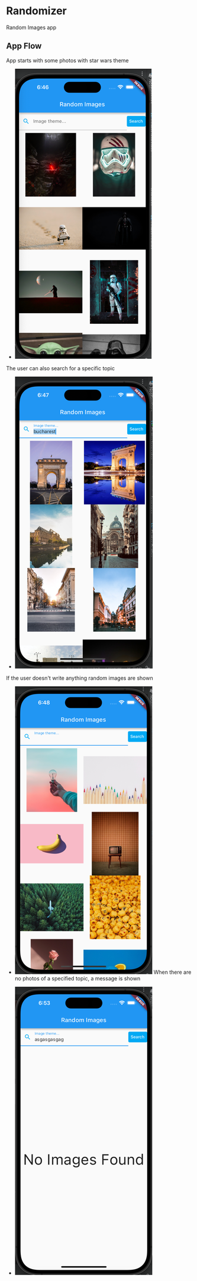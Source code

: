 # Randomizer

Random Images app

## App Flow

App starts with some photos with star wars theme


- ![start.png](readmeassets%2Fstart.png)


The user can also search for a specific topic
- ![search.png](readmeassets%2Fsearch.png)

If the user doesn't write anything random images are shown

- ![random.png](readmeassets%2Frandom.png)
When there are no photos of a specified topic, a message is shown

- ![noPhotos.png](readmeassets%2FnoPhotos.png)